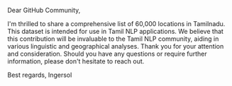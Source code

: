 Dear GitHub Community,

I'm thrilled to share a comprehensive list of 60,000 locations in Tamilnadu. This dataset is intended for use in Tamil NLP applications. We believe that this contribution will be invaluable to the Tamil NLP community, aiding in various linguistic and geographical analyses. Thank you for your attention and consideration. Should you have any questions or require further information, please don't hesitate to reach out.

Best regards,
Ingersol

